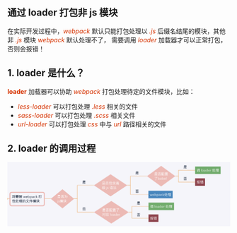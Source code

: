 ## 通过 loader 打包非 js 模块
在实际开发过程中，*<font color="#d63200">webpack</font>* 默认只能打包处理以 *<font color="#d63200">.js</font>* 后缀名结尾的模块，其他非 *<font color="#d63200">.js</font>* 模块 *<font color="#d63200">webpack</font>* 默认处理不了， 需要调用 *<font color="#d63200">loader</font>* 加载器才可以正常打包，否则会报错！
## 1. loader 是什么？
**<font color="#d63200">loader</font>** 加载器可以协助 *<font color="#d63200">webpack</font>* 打包处理待定的文件模块，比如：    
+ *<font color="#d63200">less-loader</font>* 可以打包处理 *<font color="#d63200">.less</font>* 相关的文件    
+ *<font color="#d63200">sass-loader</font>* 可以打包处理 *<font color="#d63200">.scss</font>* 相关文件   
+ *<font color="#d63200">url-loader</font>* 可以打包处理 *<font color="#d63200">css</font>* 中与 *<font color="#d63200">url</font>* 路径相关的文件  
## 2. loader 的调用过程   
![loader](/img/webpack/loader.jpg) 

